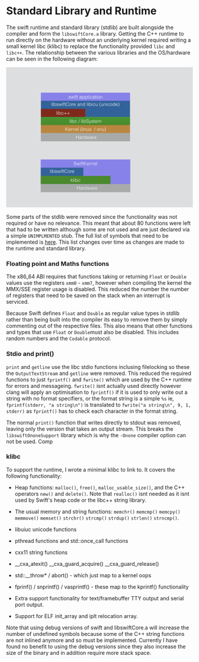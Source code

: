 # Standard Library and Runtime

The swift runtime and standard library (stdlib) are built alongside the compiler
and form the `libswiftCore.a` library. Getting the C++ runtime to run directly
on the hardware without an underlying kernel required writing a small kernel
libc (klibc) to replace the functionality provided `libc` and `libc++`. The
relationship between the various libraries and the OS/hardware can be seen in
the following diagram:

![library-layers](swift-kernel-layers.001.png)


Some parts of the stdlib were removed since the functionality was not required
or have no relevance. This meant that about 80 functions were left that had to
be written although some are not used and are just declared via a simple
`UNIMPLMENTED` stub.  The full list of symbols that need to be implemented is
[here](symbols.txt).
This list changes over time as changes are made to the runtime and standard
library.

### Floating point and Maths functions

The x86_64 ABI requires that functions taking or returning `Float` or `Double`
values use the registers `xmm0` - `xmm7`, however when compiling the kernel the
MMX/SSE register usage is disabled. This reduced the number the number of
registers that need to be saved on the stack when an interrupt is serviced.

Because Swift defines `Float` and `Double` as regular value types in stdlib
rather than being built into the compiler its easy to remove them by simply
commenting out of the respective files. This also means that other functions
and types that use `Float` or `Double`must also be disabled. This includes
random numbers and the `Codable` protocol.


### Stdio and print()

`print` and `getline` use the libc stdio functions inclusing filelocking so
these the `OutputTextStream` and `getline` were removed. This reduced the
required functions to just `fprintf()` and `fwrite()` which are used by the
C++ runtime for errors and messageing. `fwrite()` isnt actually used directly
however clang will apply an optimisation to `fprintf()` if it is used to only
write out a string with no format specifiers, or the format string is a simple
`%s` ie, `fprintf(stderr, "a string\n")` is translated to
`fwrite("a string\n", 9, 1, stderr)` as `fprintf()` has to check each character
in the format string.

The normal `print()` function that writes directly to stdout was removed,
leaving only the version that takes an output stream. This breaks the
`libswiftOnoneSupport` library which is why the `-Onone` compiler option can
not be used. Comp


### klibc

To support the runtime, I wrote a minimal klibc to link to. It covers the
following functionality:

- Heap functions: `malloc()`, `free()`, `malloc_usable_size()`, and the C++
  operators `new()` and `delete()`. Note that `realloc()` isnt needed as it
  isnt used by Swift's heap code or the libc++ string library.

- The usual memory and string functions: `memchr()` `memcmp()` `memcpy()`
  `memmove()` `memset()` `strchr()` `strcmp()` `strdup()` `strlen()`
  `strncmp()`.

- libuiuc unicode functions

- pthread functions and std::once_call functions

- cxx11 string functions

- __cxa_atexit() __cxa_guard_acquire() __cxa_guard_release()

- std::__throw* / abort() - which just map to a kernel oops

- fprinf() / snprintf() / vasprintf() - these map to the kprintf() functionality

- Extra support functionality for text/framebuffer TTY output and serial port
  output.

- Support for ELF init_array and iplt relocation array.


Note that using debug versions of swift and libswiftCore.a will increase the
number of undefined symbols because some of the C++ string functions are not
inlined anymore and so must be implemented. Currently I have found no benefit to
using the debug versions since they also increase the size of the binary and in
addition require more stack space.

